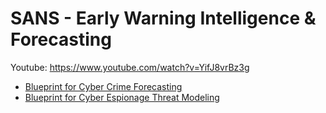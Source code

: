 # SANS - Early Warning Intelligence & Forecasting

Youtube: https://www.youtube.com/watch?v=YifJ8vrBz3g

* [Blueprint for Cyber Crime Forecasting](https://docs.google.com/spreadsheets/d/1DhkG1KNoWkyi9wvOM5iybsdC-bKPydfIJYgMzQER06U/view)
* [Blueprint for Cyber Espionage Threat Modeling](https://docs.google.com/spreadsheets/d/1HB8vERl533RxDz2V_E-sxNymi6E4MwUSqsuOM5sd2ao/view)
